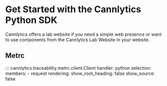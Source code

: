 # Get Started with the Cannlytics Python SDK

Cannlytics offers a lab website if you need a simple web presence or want to use components from the Cannlytics Lab Website in your website.

## Metrc

::: cannlytics.traceability.metrc.client.Client
    handler: python
    selection:
      members:
        - request
    rendering:
      show_root_heading: false
      show_source: false

